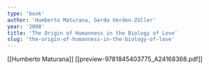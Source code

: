 ```yaml
---
type: 'book'
author: 'Humberto Maturana, Gerda Verden-Zöller'
year: '2008'
title: 'The Origin of Humanness in the Biology of Love'
slug: 'the-origin-of-humanness-in-the-biology-of-love'
---
```


[[Humberto Maturana]]
[[preview-9781845403775_A24168368.pdf]]